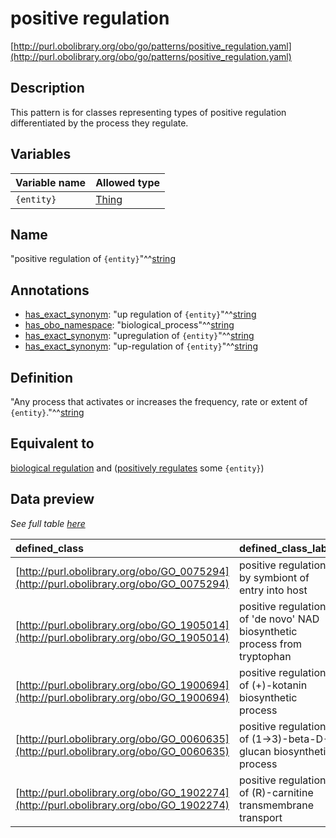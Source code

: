 # positive regulation

[http://purl.obolibrary.org/obo/go/patterns/positive_regulation.yaml](http://purl.obolibrary.org/obo/go/patterns/positive_regulation.yaml)

## Description

This pattern is for classes representing types of positive regulation differentiated by the process they regulate.




## Variables

| Variable name | Allowed type |
|:--------------|:-------------|
| `{entity}` | [Thing](http://www.w3.org/2002/07/owl#Thing) |

## Name

"positive regulation of `{entity}`"^^[string](http://www.w3.org/2001/XMLSchema#string)

## Annotations

- [has_exact_synonym](http://www.geneontology.org/formats/oboInOwl#hasExactSynonym): "up regulation of `{entity}`"^^[string](http://www.w3.org/2001/XMLSchema#string)
- [has_obo_namespace](http://www.geneontology.org/formats/oboInOwl#hasOBONamespace): "biological_process"^^[string](http://www.w3.org/2001/XMLSchema#string)
- [has_exact_synonym](http://www.geneontology.org/formats/oboInOwl#hasExactSynonym): "upregulation of `{entity}`"^^[string](http://www.w3.org/2001/XMLSchema#string)
- [has_exact_synonym](http://www.geneontology.org/formats/oboInOwl#hasExactSynonym): "up-regulation of `{entity}`"^^[string](http://www.w3.org/2001/XMLSchema#string)

## Definition

"Any process that activates or increases the frequency, rate or extent of `{entity}`."^^[string](http://www.w3.org/2001/XMLSchema#string)

## Equivalent to

[biological regulation](http://purl.obolibrary.org/obo/GO_0065007)  and ([positively regulates](http://purl.obolibrary.org/obo/RO_0002213) some `{entity}`)







## Data preview

*See full table [here](https://github.com/geneontology/go-ontology/tree/master/src/design_patterns/positive_regulation.tsv)*

| defined_class | defined_class_label | entity | entity_label |
|:--|:--|:--|:--|
| [http://purl.obolibrary.org/obo/GO_0075294](http://purl.obolibrary.org/obo/GO_0075294) | positive regulation by symbiont of entry into host | [http://purl.obolibrary.org/obo/GO_0044409](http://purl.obolibrary.org/obo/GO_0044409) | entry into host |
| [http://purl.obolibrary.org/obo/GO_1905014](http://purl.obolibrary.org/obo/GO_1905014) | positive regulation of 'de novo' NAD biosynthetic process from tryptophan | [http://purl.obolibrary.org/obo/GO_0034354](http://purl.obolibrary.org/obo/GO_0034354) | 'de novo' NAD biosynthetic process from tryptophan |
| [http://purl.obolibrary.org/obo/GO_1900694](http://purl.obolibrary.org/obo/GO_1900694) | positive regulation of (+)-kotanin biosynthetic process | [http://purl.obolibrary.org/obo/GO_1900596](http://purl.obolibrary.org/obo/GO_1900596) | (+)-kotanin biosynthetic process |
| [http://purl.obolibrary.org/obo/GO_0060635](http://purl.obolibrary.org/obo/GO_0060635) | positive regulation of (1->3)-beta-D-glucan biosynthetic process | [http://purl.obolibrary.org/obo/GO_0006075](http://purl.obolibrary.org/obo/GO_0006075) | (1->3)-beta-D-glucan biosynthetic process |
| [http://purl.obolibrary.org/obo/GO_1902274](http://purl.obolibrary.org/obo/GO_1902274) | positive regulation of (R)-carnitine transmembrane transport | [http://purl.obolibrary.org/obo/GO_1902270](http://purl.obolibrary.org/obo/GO_1902270) | (R)-carnitine transmembrane transport |


